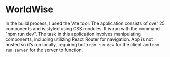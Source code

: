 # WorldWise
In the build process, I used the Vite tool. The application consists of over 25 components and is styled using CSS modules. It is run with the command "npm run dev". The task in this application involves manipulating components, including utilizing React Router for navigation. App is not hosted so it’s run locally, requiring both `npm run dev` for the client and `npm run server` for the server to function.
